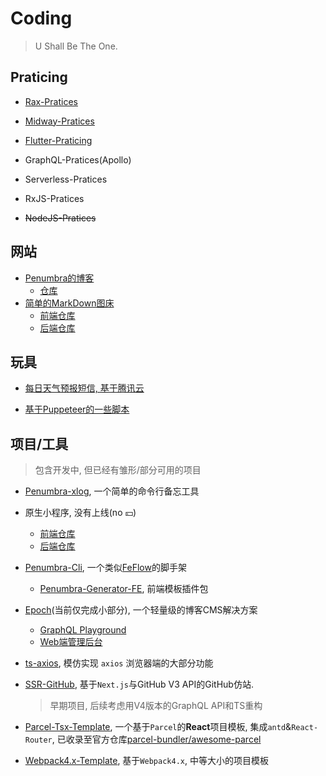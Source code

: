 # Coding
> U Shall Be The One.

## Praticing

- [Rax-Pratices](https://github.com/linbudu599/Rax-Pratice)

- [Midway-Pratices](https://github.com/linbudu599/Midway-Practice)
- [Flutter-Praticing](https://github.com/linbudu599/Flutter-Praticing)

- GraphQL-Pratices(Apollo)
- Serverless-Pratices
- RxJS-Pratices
- ~~NodeJS-Pratices~~

## 网站

- [Penumbra的博客](https://linbudu.top/)
  - [仓库](https://github.com/linbudu599/Blog)
- [简单的MarkDown图床](http://47.97.183.158:3666/upload)
  - [前端仓库](https://github.com/linbudu599/OSS-Store-FE)
  - [后端仓库](https://github.com/linbudu599/OSS-Store-BE)

## 玩具

- [每日天气预报短信, 基于腾讯云](https://github.com/linbudu599/weather-msg-sender)

- [基于Puppeteer的一些脚本](https://github.com/linbudu599/Puppeteer-Pratices)

## 项目/工具

> 包含开发中, 但已经有雏形/部分可用的项目

- [Penumbra-xlog](https://github.com/linbudu599/Penumbra-xlog), 一个简单的命令行备忘工具

- 原生小程序, 没有上线(no 💴)
  - [前端仓库](https://github.com/linbudu599/Mini-Program-BUDU-FE)
  - [后端仓库](https://github.com/linbudu599/Mini-Program-BUDU-BE)
  
- [Penumbra-Cli](https://github.com/linbudu599/Penumbra-Cli), 一个类似[FeFlow](https://feflowjs.com/zh/guide/)的脚手架

  - [Penumbra-Generator-FE](https://github.com/linbudu599/Penumbra-Generator-FE), 前端模板插件包

- [Epoch](https://github.com/linbudu599/Epoch)(当前仅完成小部分), 一个轻量级的博客CMS解决方案

  - [GraphQL Playground](http://47.97.183.158:4000/graphql)
  - [Web端管理后台](https://github.com/linbudu599/Epoch-Manager)

- [ts-axios](https://github.com/linbudu599/ts-axios), 模仿实现 `axios` 浏览器端的大部分功能

- [SSR-GitHub](https://github.com/linbudu599/SSR-Github), 基于`Next.js`与GitHub V3 API的GitHub仿站.

  > 早期项目, 后续考虑用V4版本的GraphQL API和TS重构

- [Parcel-Tsx-Template](https://github.com/linbudu599/Parcel-Tsx-Template), 一个基于`Parcel`的**React**项目模板, 集成`antd`&`React-Router`, 已收录至官方仓库[parcel-bundler/awesome-parcel](https://github.com/parcel-bundler/awesome-parcel)

- [Webpack4.x-Template](https://github.com/linbudu599/Webpack4.x-Template), 基于`Webpack4.x`, 中等大小的项目模板
